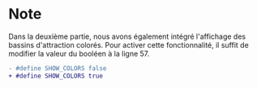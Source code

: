 # Note

Dans la deuxième partie, nous avons également intégré l'affichage des bassins
d'attraction colorés. Pour activer cette fonctionnalité, il suffit de modifier
la valeur du booléen à la ligne 57.

```diff
- #define SHOW_COLORS false
+ #define SHOW_COLORS true
```

